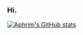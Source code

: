 ### Hi.

[![Aphrim's GitHub stats](https://github-readme-stats.vercel.app/api?username=aphrim&count_private=true)](https://github.com/anuraghazra/github-readme-stats)
